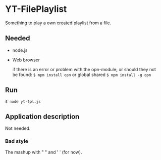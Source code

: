 # YT-FilePlaylist

Something to play a own created playlist from a file.

## Needed
* node.js
* Web browser

	if there is an error or problem with the opn-module, or should they not be found: 
	`$ npm install opn` or global shared `$ npm install -g opn`
  
## Run
`$ node yt-fpl.js`

## Application description
Not needed.

### Bad style
The mashup with " " and ' ' (for now).
